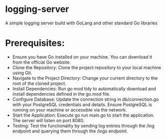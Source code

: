 # logging-server
A simple logging server build with GoLang and other standard Go libraries

# Prerequisites: 
* Ensure you have Go installed on your machine. You can download it from the official Go website.
* Clone the Repository: Clone the project repository to your local machine using Git.
* Navigate to the Project Directory: Change your current directory to the root of the cloned project.
* Install Dependencies: Run go mod tidy to automatically download and install dependencies defined in the go.mod file.
* Configure Database: Update the connection string in db/connection.go with your PostgreSQL credentials and details. Ensure PostgreSQL is running on your machine or accessible via the network.
* Start the Application: Execute go run main.go to start the application. The server will listen on port 8080.
* Testing: Test the functionality by sending log entries through the /log endpoint and querying them through the /logs endpoint.

